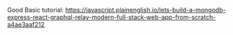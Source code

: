 Good Basic tutorial:
https://javascript.plainenglish.io/lets-build-a-mongodb-express-react-graphql-relay-modern-full-stack-web-app-from-scratch-a4ae3aaf212

